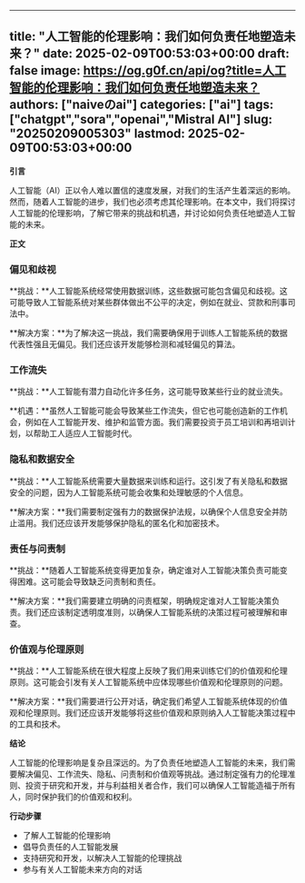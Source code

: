 
---
title: "人工智能的伦理影响：我们如何负责任地塑造未来？"
date: 2025-02-09T00:53:03+00:00
draft: false
image: https://og.g0f.cn/api/og?title=人工智能的伦理影响：我们如何负责任地塑造未来？
authors: ["naiveのai"]
categories: ["ai"]
tags: ["chatgpt","sora","openai","Mistral AI"]
slug: "20250209005303"
lastmod: 2025-02-09T00:53:03+00:00
---
**引言**

人工智能（AI）正以令人难以置信的速度发展，对我们的生活产生着深远的影响。然而，随着人工智能的进步，我们也必须考虑其伦理影响。在本文中，我们将探讨人工智能的伦理影响，了解它带来的挑战和机遇，并讨论如何负责任地塑造人工智能的未来。

**正文**

### 偏见和歧视

**挑战：**人工智能系统经常使用数据训练，这些数据可能包含偏见和歧视。这可能导致人工智能系统对某些群体做出不公平的决定，例如在就业、贷款和刑事司法中。

**解决方案：**为了解决这一挑战，我们需要确保用于训练人工智能系统的数据代表性强且无偏见。我们还应该开发能够检测和减轻偏见的算法。

### 工作流失

**挑战：**人工智能有潜力自动化许多任务，这可能导致某些行业的就业流失。

**机遇：**虽然人工智能可能会导致某些工作流失，但它也可能创造新的工作机会，例如在人工智能开发、维护和监管方面。我们需要投资于员工培训和再培训计划，以帮助工人适应人工智能时代。

### 隐私和数据安全

**挑战：**人工智能系统需要大量数据来训练和运行。这引发了有关隐私和数据安全的问题，因为人工智能系统可能会收集和处理敏感的个人信息。

**解决方案：**我们需要制定强有力的数据保护法规，以确保个人信息安全并防止滥用。我们还应该开发能够保护隐私的匿名化和加密技术。

### 责任与问责制

**挑战：**随着人工智能系统变得更加复杂，确定谁对人工智能决策负责可能变得困难。这可能会导致缺乏问责制和责任。

**解决方案：**我们需要建立明确的问责框架，明确规定谁对人工智能决策负责。我们还应该制定透明度准则，以确保人工智能系统的决策过程可被理解和审查。

### 价值观与伦理原则

**挑战：**人工智能系统在很大程度上反映了我们用来训练它们的价值观和伦理原则。这可能会引发有关人工智能系统中应体现哪些价值观和伦理原则的问题。

**解决方案：**我们需要进行公开对话，确定我们希望人工智能系统体现的价值观和伦理原则。我们还应该开发能够将这些价值观和原则纳入人工智能决策过程中的工具和技术。

**结论**

人工智能的伦理影响是复杂且深远的。为了负责任地塑造人工智能的未来，我们需要解决偏见、工作流失、隐私、问责制和价值观等挑战。通过制定强有力的伦理准则、投资于研究和开发，并与利益相关者合作，我们可以确保人工智能造福于所有人，同时保护我们的价值观和权利。

**行动步骤**

* 了解人工智能的伦理影响
* 倡导负责任的人工智能发展
* 支持研究和开发，以解决人工智能的伦理挑战
* 参与有关人工智能未来方向的对话